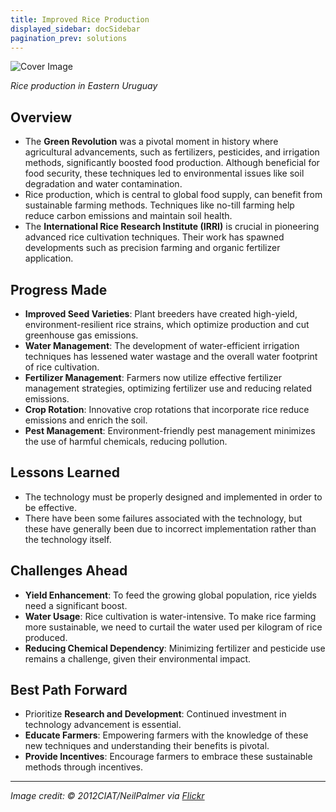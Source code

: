 ```yaml
---
title: Improved Rice Production
displayed_sidebar: docSidebar
pagination_prev: solutions
---
```

![Cover Image](../static/img/improved-rice-production.jpg)

*Rice production in Eastern Uruguay* 

## Overview

* The **Green Revolution** was a pivotal moment in history where agricultural advancements, such as fertilizers, pesticides, and irrigation methods, significantly boosted food production. Although beneficial for food security, these techniques led to environmental issues like soil degradation and water contamination.
* Rice production, which is central to global food supply, can benefit from sustainable farming methods. Techniques like no-till farming help reduce carbon emissions and maintain soil health.
* The **International Rice Research Institute (IRRI)** is crucial in pioneering advanced rice cultivation techniques. Their work has spawned developments such as precision farming and organic fertilizer application.

## Progress Made

* **Improved Seed Varieties**: Plant breeders have created high-yield, environment-resilient rice strains, which optimize production and cut greenhouse gas emissions.
* **Water Management**: The development of water-efficient irrigation techniques has lessened water wastage and the overall water footprint of rice cultivation.
* **Fertilizer Management**: Farmers now utilize effective fertilizer management strategies, optimizing fertilizer use and reducing related emissions.
* **Crop Rotation**: Innovative crop rotations that incorporate rice reduce emissions and enrich the soil.
* **Pest Management**: Environment-friendly pest management minimizes the use of harmful chemicals, reducing pollution.

## Lessons Learned

* The technology must be properly designed and implemented in order to be effective.
* There have been some failures associated with the technology, but these have generally been due to incorrect implementation rather than the technology itself.

## Challenges Ahead

* **Yield Enhancement**: To feed the growing global population, rice yields need a significant boost.
* **Water Usage**: Rice cultivation is water-intensive. To make rice farming more sustainable, we need to curtail the water used per kilogram of rice produced.
* **Reducing Chemical Dependency**: Minimizing fertilizer and pesticide use remains a challenge, given their environmental impact.

## Best Path Forward

* Prioritize **Research and Development**: Continued investment in technology advancement is essential.
* **Educate Farmers**: Empowering farmers with the knowledge of these new techniques and understanding their benefits is pivotal.
* **Provide Incentives**: Encourage farmers to embrace these sustainable methods through incentives.

- - -

*Image credit: © 2012CIAT/NeilPalmer via [Flickr](https://www.flickr.com/photos/ciat/6809968788)*